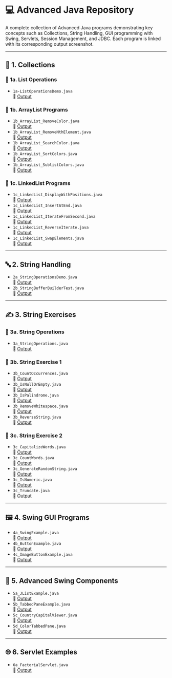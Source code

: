 # 💻 Advanced Java Repository

A complete collection of Advanced Java programs demonstrating key concepts such as Collections, String Handling, GUI programming with Swing, Servlets, Session Management, and JDBC. Each program is linked with its corresponding output screenshot.

---

## 📁 1. Collections

### 🔸 1a. List Operations  
- `1a-ListOperationsDemo.java`  
📸 [Output](https://github.com/Shrigiri014/Advanced_Java/blob/main/Screenshot-AddingElementsArrayListAndLinkedList.java.png)

### 🔸 1b. ArrayList Programs  
- `1b_ArrayList_RemoveColor.java`  
📸 [Output](https://github.com/Shrigiri014/Advanced_Java/blob/main/Screenshot-1b.%20Array%20List%20program1.png)  
- `1b_ArrayList_RemoveNthElement.java`  
📸 [Output](https://github.com/Shrigiri014/Advanced_Java/blob/main/Screenshot-1b.Array%20List%20Program2.png)  
- `1b_ArrayList_SearchColor.java`  
📸 [Output](https://github.com/Shrigiri014/Advanced_Java/blob/main/Screenshot-1b.%20Array%20List%20program1.png)  
- `1b_ArrayList_SortColors.java`  
📸 [Output](https://github.com/Shrigiri014/Advanced_Java/blob/main/Screenshot-1b.%20Array%20List%20program3.png)  
- `1b_ArrayList_SublistColors.java`  
📸 [Output](https://github.com/Shrigiri014/Advanced_Java/blob/main/Screenshot-1b.%20Array%20List%20program4.png)

### 🔸 1c. LinkedList Programs  
- `1c_LinkedList_DisplayWithPositions.java`  
📸 [Output](https://github.com/Shrigiri014/Advanced_Java/blob/main/Screenshot-1c_LinkedList_ElementWithPosition.png)  
- `1c_LinkedList_InsertAtEnd.java`  
📸 [Output](https://github.com/Shrigiri014/Advanced_Java/blob/main/Screenshot-1c_LinkedList_OfferLast.png)  
- `1c_LinkedList_IterateFromSecond.java`  
📸 [Output](https://github.com/Shrigiri014/Advanced_Java/blob/main/Screenshot-1c_LinkedList_IterationFromSecond.png)  
- `1c_LinkedList_ReverseIterate.java`  
📸 [Output](https://github.com/Shrigiri014/Advanced_Java/blob/main/Screenshot-1c_LinkedList_ReverseIteration.png)  
- `1c_LinkedList_SwapElements.java`  
📸 [Output](https://github.com/Shrigiri014/Advanced_Java/blob/main/Screenshot-1c_LinkedList_SwapElements.png)

---

## 🔤 2. String Handling

- `2a_StringOperationsDemo.java`  
📸 [Output](https://github.com/Shrigiri014/Advanced_Java/blob/main/2a_stringOperationDemo.png)  
- `2b_StringBufferBuilderTest.java`  
📸 [Output](https://github.com/Shrigiri014/Advanced_Java/blob/main/2b_stringperformannceTest.png)

---

## ✍️ 3. String Exercises

### 🔸 3a. String Operations  
- `3a_StringOperations.java`  
📸 [Output](https://github.com/Shrigiri014/Advanced_Java/blob/main/Screenshot-3a_StringHandlingDemo.png)

### 🔸 3b. String Exercise 1  
- `3b_CountOccurrences.java`  
📸 [Output](https://github.com/Shrigiri014/Advanced_Java/blob/main/3b_StringExercise1/3b_CountOccurrences.java)  
- `3b_IsNullOrEmpty.java`  
📸 [Output](https://github.com/Shrigiri014/Advanced_Java/blob/main/3b_StringExercise1/3b_IsNullOrEmpty.java)  
- `3b_IsPalindrome.java`  
📸 [Output](https://github.com/Shrigiri014/Advanced_Java/blob/main/3b_StringExercise1/3b_IsPalindrome.java)  
- `3b_RemoveWhitespace.java`  
📸 [Output](https://github.com/Shrigiri014/Advanced_Java/blob/main/3b_StringExercise1/3b_IsPalindrome.java)  
- `3b_ReverseString.java`  
📸 [Output](https://github.com/Shrigiri014/Advanced_Java/blob/main/3b_StringExercise1/3b_ReverseString.java)

### 🔸 3c. String Exercise 2  
- `3c_CapitalizeWords.java`  
📸 [Output](https://github.com/Shrigiri014/Advanced_Java/blob/main/3c_StringExercise2/3c_CapitalizeWords.java)  
- `3c_CountWords.java`  
📸 [Output](https://github.com/Shrigiri014/Advanced_Java/blob/main/3c_StringExercise2/3c_CountWords.java)  
- `3c_GenerateRandomString.java`  
📸 [Output](https://github.com/Shrigiri014/Advanced_Java/blob/main/3c_StringExercise2/3c_GenerateRandomString.java)  
- `3c_IsNumeric.java`  
📸 [Output](https://github.com/Shrigiri014/Advanced_Java/blob/main/3c_StringExercise2/3c_IsNumeric.java)  
- `3c_Truncate.java`  
📸 [Output](https://github.com/Shrigiri014/Advanced_Java/blob/main/3c_StringExercise2/3c_IsNumeric.java)

---

## 🖼️ 4. Swing GUI Programs

- `4a_SwingExample.java`  
📸 [Output](https://github.com/Shrigiri014/Advanced_Java/blob/main/4a_SwingExample.java)  
- `4b_ButtonExample.java`  
📸 [Output](https://github.com/Shrigiri014/Advanced_Java/blob/main/4b_ButtonExample.java)  
- `4c_ImageButtonExample.java`  
📸 [Output](https://github.com/Shrigiri014/Advanced_Java/blob/main/4c_ImageButtonExample.java)

---

## 🧩 5. Advanced Swing Components

- `5a_JListExample.java`  
📸 [Output](https://github.com/Shrigiri014/Advanced_Java/blob/main/5a_JListExample.java)  
- `5b_TabbedPaneExample.java`  
📸 [Output](https://github.com/Shrigiri014/Advanced_Java/blob/main/5b_TabbedPaneExample.java)  
- `5c_CountryCapitalViewer.java`  
📸 [Output](https://github.com/Shrigiri014/Advanced_Java/blob/main/5c_CountryCapitalViewer.java)  
- `5d_ColorTabbedPane.java`  
📸 [Output](https://github.com/Shrigiri014/Advanced_Java/blob/main/5d_ColorTabbedPane.java)

---

## 🌐 6. Servlet Examples

- `6a_FactorialServlet.java`  
📸 [Output](https)
